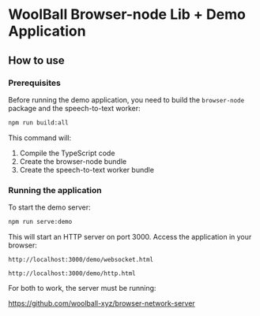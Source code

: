 # WoolBall Browser-node Lib + Demo Application

## How to use

### Prerequisites

Before running the demo application, you need to build the `browser-node` package and the speech-to-text worker:

```bash
npm run build:all
```

This command will:
1. Compile the TypeScript code
2. Create the browser-node bundle
3. Create the speech-to-text worker bundle

### Running the application

To start the demo server:

```bash
npm run serve:demo
```

This will start an HTTP server on port 3000. Access the application in your browser:

```
http://localhost:3000/demo/websocket.html

http://localhost:3000/demo/http.html
```
For both to work, the server must be running:

https://github.com/woolball-xyz/browser-network-server